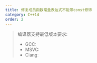 ```yaml
---
title: 修复成员函数常量表达式不能带const修饰
category: C++14
order: 2
---
```


> 编译器支持最低版本要求:
> * GCC:
> * MSVC:
> * Clang:
